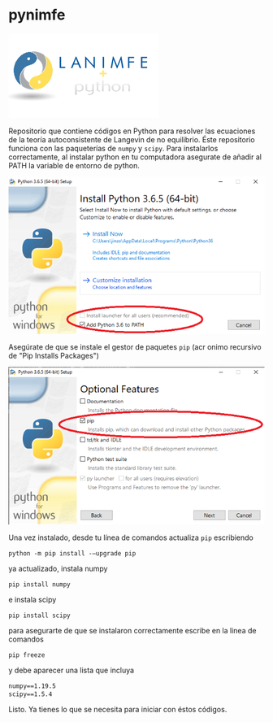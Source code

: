 # pynimfe
![logo](logo2.png)

Repositorio que contiene códigos en Python para resolver las ecuaciones de la teoría autoconsistente de Langevin de no equilibrio. Éste repositorio funciona con las paqueterías de ```numpy``` y ```scipy```. Para instalarlos correctamente, al instalar python en tu computadora asegurate de añadir al PATH la variable de entorno de python.

![python0](python00.png)

Asegúrate de que se instale el gestor de paquetes ```pip``` (acr
onimo recursivo de "Pip Installs Packages")

![python1](python01.png)

Una vez instalado, desde tu línea de comandos actualiza ```pip``` escribiendo
```
python -m pip install -–upgrade pip
```
ya actualizado, instala numpy
```
pip install numpy
```
e instala scipy
```
pip install scipy
```
para asegurarte de que se instalaron correctamente escribe en la linea de comandos
```
pip freeze
```
y debe aparecer una lista que incluya
```
numpy==1.19.5
scipy==1.5.4
```
Listo. Ya tienes lo que se necesita para iniciar con éstos códigos.